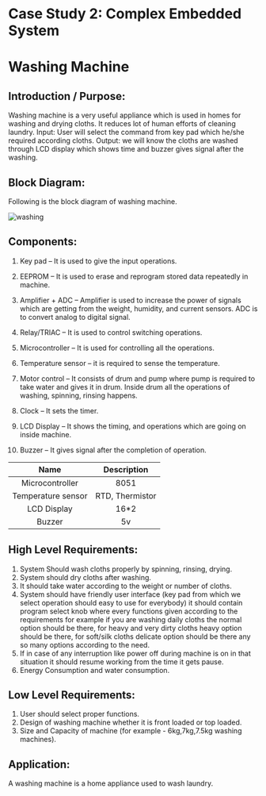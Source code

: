 # Case Study 2: Complex Embedded System

# Washing Machine



## Introduction / Purpose:

Washing machine is a very useful appliance which is used in homes for washing and drying cloths. It reduces lot of human efforts of cleaning laundry.
Input: User will select the command from key pad which he/she required according cloths.
Output: we will know the cloths are washed through LCD display which shows time and buzzer gives signal after the washing.



## Block Diagram:

Following is the block diagram of washing machine.

 ![washing ](https://user-images.githubusercontent.com/99121577/154841821-a3f9b137-aedc-41be-b6d5-16c7f0107473.jpg)




## Components:

1.	Key pad – It is used to give the input operations.

2.	EEPROM – It is used to erase and reprogram stored data repeatedly in machine.

3.	Amplifier + ADC – Amplifier is used to increase the power of signals which are getting from the weight, humidity, and current sensors. ADC is to convert analog to 	   digital signal.

4.	Relay/TRIAC – It is used to control switching operations.

5.	Microcontroller – It is used for controlling all the operations.

6.	Temperature sensor – it is required to sense the temperature.

7.	Motor control – It consists of drum and pump where pump is required to take water and gives it in drum. Inside drum all the operations of washing, spinning, rinsing happens.

8.	Clock – It sets the timer.

9.	LCD Display – It shows the timing, and operations which are going on inside machine.

10.	Buzzer – It gives signal after the completion of operation.

|Name	|Description|
|:------------------------------------------------------------------------------------------------------:|:---------------------:|
|Microcontroller	|8051|
|Temperature sensor	|RTD, Thermistor|
|LCD Display|	16*2|
|Buzzer|	5v|



## High Level Requirements:


1.	System Should wash cloths properly by spinning, rinsing, drying.
2.	System should dry cloths after washing.
3.	It should take water according to the weight or number of cloths.
4.	System should have friendly user interface (key pad from which we select operation should easy to use for everybody) it should contain program select knob where every 	       functions given according to the requirements for example if you are washing daily cloths the normal option should be there, for heavy and very dirty cloths heavy 	  option should be there, for soft/silk cloths delicate option should be there any so many options according to the need. 
5.	If in case of any interruption like power off during machine is on in that situation it should resume working from the time it gets pause.
6.	Energy Consumption and water consumption.




## Low Level Requirements:

1.	User should select proper functions.
2.	Design of washing machine whether it is front loaded or top loaded.
3.	Size and Capacity of machine (for example - 6kg,7kg,7.5kg washing machines).



## Application: 

A washing machine is a home appliance used to wash laundry.



                                                                                                               
